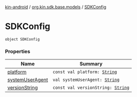 [kin-android](../../index.md) / [org.kin.sdk.base.models](../index.md) / [SDKConfig](./index.md)

# SDKConfig

`object SDKConfig`

### Properties

| Name | Summary |
|---|---|
| [platform](platform.md) | `const val platform: `[`String`](https://kotlinlang.org/api/latest/jvm/stdlib/kotlin/-string/index.html) |
| [systemUserAgent](system-user-agent.md) | `val systemUserAgent: `[`String`](https://kotlinlang.org/api/latest/jvm/stdlib/kotlin/-string/index.html) |
| [versionString](version-string.md) | `const val versionString: `[`String`](https://kotlinlang.org/api/latest/jvm/stdlib/kotlin/-string/index.html) |
